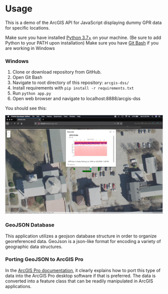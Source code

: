 # Usage

This is a demo of the ArcGIS API for JavaScript displaying dummy GPR data for specific locations.

Make sure you have installed [Python 3.7+](https://www.python.org/) on your machine.
(Be sure to add Python to your PATH upon installation) 
Make sure you have [Git Bash](https://git-scm.com/) if you are working in Windows

### Windows
1. Clone or download repository from GitHub.
2. Open Git Bash
3. Navigate to root directory of this repository: ```arcgis-dss/```
4. Install requirements with ```pip install -r requirements.txt```
5. Run ```python app.py```
6. Open web browser and navigate to localhost:8888/arcgis-dss

You should see this:

![Image of ARCGIS-DSS](example.png)

### GeoJSON Database

This application utilizes a geojson database structure in order to organize georeferenced
data. GeoJson is a json-like format for encoding a variety of geographic data structures.

### Porting GeoJSON to ArcGIS Pro

In the [ArcGIS Pro documentation](https://pro.arcgis.com/en/pro-app/tool-reference/conversion/json-to-features.htm),
it clearly explains how to port this type of data into the ArcGIS Pro desktop 
software if that is preferred. The data is converted into a feature class that can be
readily manipulated in ArcGIS applications. 
